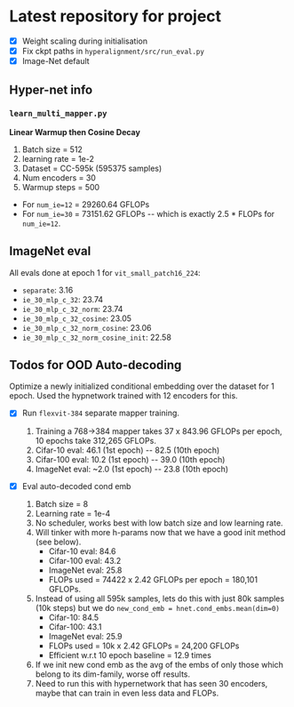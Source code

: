 # Latest repository for project

- [x] Weight scaling during initialisation
- [x] Fix ckpt paths in `hyperalignment/src/run_eval.py`
- [x] Image-Net default

## Hyper-net info

### `learn_multi_mapper.py`

**Linear Warmup then Cosine Decay**

1. Batch size = 512
2. learning rate = 1e-2
3. Dataset = CC-595k (595375 samples)
4. Num encoders = 30
5. Warmup steps = 500

- For `num_ie=12` = 29260.64 GFLOPs
- For `num_ie=30` = 73151.62 GFLOPs -- which is exactly 2.5 * FLOPs for `num_ie=12`.

## ImageNet eval

All evals done at epoch 1 for `vit_small_patch16_224`:

- `separate`: 3.16
- `ie_30_mlp_c_32`: 23.74
- `ie_30_mlp_c_32_norm`: 23.74
- `ie_30_mlp_c_32_cosine`: 23.05
- `ie_30_mlp_c_32_norm_cosine`: 23.06
- `ie_30_mlp_c_32_norm_cosine_init`: 22.58

## Todos for OOD Auto-decoding
Optimize a newly initialized conditional embedding over the dataset for 1 epoch. Used the hypnetwork trained with 12 encoders for this.

- [x] Run `flexvit-384` separate mapper training.
    1. Training a 768->384 mapper takes 37 x 843.96 GFLOPs per epoch, 10 epochs take 312,265 GFLOPs.
    2. Cifar-10 eval: 46.1 (1st epoch) -- 82.5 (10th epoch)
    3. Cifar-100 eval: 10.2 (1st epoch) -- 39.0 (10th epoch)
    4. ImageNet eval: ~2.0 (1st epoch) -- 23.8 (10th epoch)

- [x] Eval auto-decoded cond emb
    1. Batch size = 8
    2. Learning rate = 1e-4
    3. No scheduler, works best with low batch size and low learning rate.
    4. Will tinker with more h-params now that we have a good init method (see below).
        - Cifar-10 eval: 84.6
        - Cifar-100 eval: 43.2
        - ImageNet eval: 25.8
        - FLOPs used = 74422 x 2.42 GFLOPs per epoch = 180,101 GFLOPs.
    5. Instead of using all 595k samples, lets do this with just 80k samples (10k steps) but we do `new_cond_emb = hnet.cond_embs.mean(dim=0)`
        - Cifar-10: 84.5
        - Cifar-100: 43.1
        - ImageNet eval: 25.9
        - FLOPs used = 10k x 2.42 GFLOPs = 24,200 GFLOPs
        - Efficient w.r.t 10 epoch baseline = 12.9 times
    6. If we init new cond emb as the avg of the embs of only those which belong to its dim-family, worse off results.
    7. Need to run this with hypernetwork that has seen 30 encoders, maybe that can train in even less data and FLOPs.